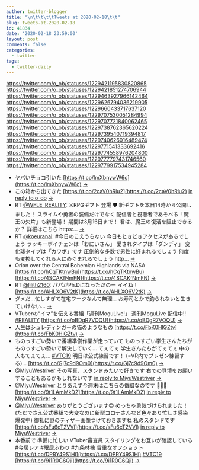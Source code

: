 ```yaml
---
author: twitter-blogger
title: "\n\t\t\t\tTweets at 2020-02-18\t\t"
slug: tweets-at-2020-02-18
id: 41834
date: '2020-02-18 23:59:00'
layout: post
comments: false
categories:
  - twitter
tags:
  - twitter-daily
---
```


https://twitter.com/o_ob/statuses/1229421195830820865 https://twitter.com/o_ob/statuses/1229421851274706944 https://twitter.com/o_ob/statuses/1229463927966142464 https://twitter.com/o_ob/statuses/1229626794036219905 https://twitter.com/o_ob/statuses/1229660433717637120 https://twitter.com/o_ob/statuses/1229707530051284994 https://twitter.com/o_ob/statuses/1229707721840062465 https://twitter.com/o_ob/statuses/1229738762365620224 https://twitter.com/o_ob/statuses/1229739540719394817 https://twitter.com/o_ob/statuses/1229740626016489474 https://twitter.com/o_ob/statuses/1229771541333692416 https://twitter.com/o_ob/statuses/1229774558976204800 https://twitter.com/o_ob/statuses/1229777797431746560 https://twitter.com/o_ob/statuses/1229779917534945284  

*   ヤバいチョコ引いた [https://t.co/lmXbnywW6c](https://t.co/lmXbnywW6c) [->](https://twitter.com/o_ob/statuses/1229421195830820865)
*   この箱から出てきた [https://t.co/2caV0hRlu2](https://t.co/2caV0hRlu2) [in reply to o_ob](https://twitter.com/o_ob/statuses/1229421195830820865) [->](https://twitter.com/o_ob/statuses/1229421851274706944)
*   RT [@WFLE_REALITY](https://twitter.com/WFLE_REALITY): ⚔️RPGギフト 登場 🛡️ 新ギフトを本日14時から公開しました！ スライムや勇者の装備だけでなく 配信者と視聴者であそべる「魔王の欠片」も新登場！ 期間は3月16日まで！ 君は、魔王の復活を阻止できるか？ 詳細はこちら https:… [->](https://twitter.com/o_ob/statuses/1229463927966142464)
*   RT [@koeuranai](https://twitter.com/koeuranai): #今日のこえうらない 今日もときどきアクセスがあるでしょう ラッキーボイチェンは「おにいさん」 愛されタイプは「ダンディ」 変化球タイプは「カワボ」です 圧倒的な多数で男性に好まれるでしょう 何度も変換してくれる人にめぐまれるでしょう http… [->](https://twitter.com/o_ob/statuses/1229626794036219905)
*   Orion over the Central Bohemian Highlands via NASA [https://t.co/hCqTKtnwBu](https://t.co/hCqTKtnwBu) [https://t.co/4SCAKfNmFN](https://t.co/4SCAKfNmFN) [->](https://twitter.com/o_ob/statuses/1229660433717637120)
*   RT [@lilith2160](https://twitter.com/lilith2160): パパがPh.Dになっただのー イイね！ [https://t.co/AHLXO6V2tK](https://t.co/AHLXO6V2tK) [->](https://twitter.com/o_ob/statuses/1229707530051284994)
*   ダメだ…忙しすぎて在宅ワークなんて無理… お寿司とかで釣られないと生きていけない… [->](https://twitter.com/o_ob/statuses/1229707721840062465)
*   VTuberの“イマ”を伝える番組「週刊MoguLive!」 週刊MoguLive 配信中!! [#REALITY](https://twitter.com/search?q=%23REALITY&src=hash) [https://t.co/oBDgR7VOQU](https://t.co/oBDgR7VOQU) [->](https://twitter.com/o_ob/statuses/1229738762365620224)
*   人生はシュレディンガーの猫のようなもの [https://t.co/FbK0HlGZtv](https://t.co/FbK0HlGZtv) [->](https://twitter.com/o_ob/statuses/1229739540719394817)
*   ものっすごい勢いで番組準備作業が走っていて ものっすごい学生さんたちが ものっすごい勢いで解決していく… てぇてぇ 学生さんたちがてぇてぇ 中の人もてぇてぇ… [#VTC19](https://twitter.com/search?q=%23VTC19&src=hash) 明日は公式練習です！ (=VR内でプレゼン練習する)… [https://t.co/Gj7c9d9Om0](https://t.co/Gj7c9d9Om0) [->](https://twitter.com/o_ob/statuses/1229740626016489474)
*   [@MiyuWestriver](https://twitter.com/MiyuWestriver) その写真、スタンドみたいで好きです 右での登壇をお願いすることもあるかもしれないです [in reply to MiyuWestriver](https://twitter.com/MiyuWestriver/statuses/1229682039793668097) [->](https://twitter.com/o_ob/statuses/1229771541333692416)
*   [@MiyuWestriver](https://twitter.com/MiyuWestriver) とりあえず今週末はこちらの番組なのです 💁🏽‍♂️ [https://t.co/9t1LAmMkD2](https://t.co/9t1LAmMkD2) [in reply to MiyuWestriver](https://twitter.com/MiyuWestriver/statuses/1229774158881574912) [->](https://twitter.com/o_ob/statuses/1229774558976204800)
*   [@MiyuWestriver](https://twitter.com/MiyuWestriver) ありがとうございます😊 めっちゃ勇気づけられました！ (ただでさえ公式番組で大変なのに新型コロナさんなど色々あり忙しさ感染爆発中) 御礼に謎のティザー画像つけておきますね 私のスタンドです [https://t.co/sFu6cT2VVl](https://t.co/sFu6cT2VVl) [in reply to MiyuWestriver](https://twitter.com/MiyuWestriver/statuses/1229776286484176898) [->](https://twitter.com/o_ob/statuses/1229777797431746560)
*   本番前で 準備に忙しい VTuber審査員 スタイリングをお互いが確認している #今居レア #眠居ふわり #九条林檎 貴重なオフショット [https://t.co/DPRY49S1Hi](https://t.co/DPRY49S1Hi) [#VTC19](https://twitter.com/search?q=%23VTC19&src=hash) [https://t.co/9i1R0G6Qji](https://t.co/9i1R0G6Qji) [->](https://twitter.com/o_ob/statuses/1229779917534945284)